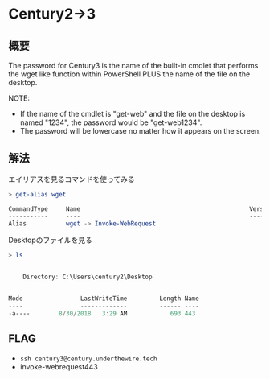 # Century2->3

## 概要

The password for Century3 is the name of the built-in cmdlet that performs the wget like function within PowerShell PLUS the name of the file on the desktop.

NOTE:

- If the name of the cmdlet is "get-web" and the file on the desktop is named "1234", the password would be "get-web1234".
- The password will be lowercase no matter how it appears on the screen.

## 解法

エイリアスを見るコマンドを使ってみる

```powershell
> get-alias wget

CommandType     Name                                               Version    Source
-----------     ----                                               -------    ------
Alias           wget -> Invoke-WebRequest
```

Desktopのファイルを見る

```powershell
> ls


    Directory: C:\Users\century2\Desktop


Mode                LastWriteTime         Length Name
----                -------------         ------ ----
-a----        8/30/2018   3:29 AM            693 443

```

## FLAG

- `ssh century3@century.underthewire.tech`
- invoke-webrequest443